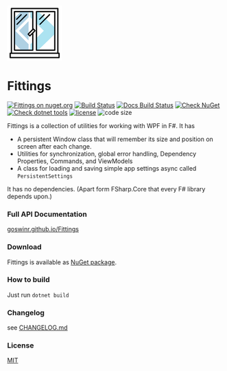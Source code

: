 <!-- in VS Code press Ctrl + Shift + V to see a preview-->
![Logo](https://raw.githubusercontent.com/goswinr/Fittings/main/Docs/img/logo128.png)

# Fittings
[![Fittings on nuget.org](https://img.shields.io/nuget/v/Fittings)](https://www.nuget.org/packages/Fittings/)
[![Build Status](https://github.com/goswinr/Fittings/actions/workflows/build.yml/badge.svg)](https://github.com/goswinr/Fittings/actions/workflows/build.yml)
[![Docs Build Status](https://github.com/goswinr/Fittings/actions/workflows/docs.yml/badge.svg)](https://github.com/goswinr/Fittings/actions/workflows/docs.yml)
[![Check NuGet](https://github.com/goswinr/Fittings/actions/workflows/outdatedNuget.yml/badge.svg)](https://github.com/goswinr/Fittings/actions/workflows/outdatedNuget.yml)
[![Check dotnet tools](https://github.com/goswinr/Fittings/actions/workflows/outdatedDotnetTool.yml/badge.svg)](https://github.com/goswinr/Fittings/actions/workflows/outdatedDotnetTool.yml)
[![license](https://img.shields.io/github/license/goswinr/Fittings)](LICENSE.md)
![code size](https://img.shields.io/github/languages/code-size/goswinr/Fittings.svg)


Fittings is a collection of utilities for working with WPF in F#. It has
* A persistent Window class that will remember its size and position on screen after each change.
* Utilities for synchronization, global error handling, Dependency Properties, Commands, and ViewModels
* A class for loading and saving simple app settings async called `PersistentSettings`

It has no dependencies. (Apart form FSharp.Core that every F# library depends upon.)

### Full API Documentation

[goswinr.github.io/Fittings](https://goswinr.github.io/Fittings/reference/fittings.html)

### Download

Fittings is available as [NuGet package](https://www.nuget.org/packages/Fittings).

### How to build

Just run `dotnet build`

### Changelog
see [CHANGELOG.md](https://github.com/goswinr/Fittings/blob/main/CHANGELOG.md)

### License

[MIT](https://github.com/goswinr/Fittings/blob/main/LICENSE.md)
